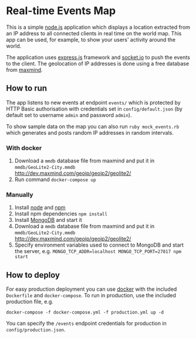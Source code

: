 # Real-time Events Map
This is a simple [node.js](https://nodejs.org/) application which displays a location extracted from an IP address to all connected clients in real time on the world map. This app can be used, for example, to show your users' activity around the world.

The application uses [express.js](http://expressjs.com/) framework and [socket.io](http://socket.io/) to push the events to the client. The geolocation of IP addresses is done using a free database from [maxmind](https://www.maxmind.com).

## How to run
The app listens to new events at endpoint `events/` which is protected by HTTP Basic authorisation with credentials set in `config/default.json` (by default set to username `admin` and password `admin`).

To show sample data on the map you can also run `ruby mock_events.rb` which generates and posts random IP addresses in random intervals.

### With docker
1. Download a `mmdb` database file from maxmind and put it in `mmdb/GeoLite2-City.mmdb`
http://dev.maxmind.com/geoip/geoip2/geolite2/
2. Run command `docker-compose up`

### Manually
1. Install [node](https://nodejs.org/) and [npm](https://www.npmjs.com/)
2. Install npm dependencies `npm install`
3. Install [MongoDB](https://docs.mongodb.org/manual/installation/) and start it
4. Download a `mmdb` database file from maxmind and put it in `mmdb/GeoLite2-City.mmdb`
http://dev.maxmind.com/geoip/geoip2/geolite2/
5. Specify environment variables used to connect to MongoDB and start the server, e.g. `MONGO_TCP_ADDR=localhost MONGO_TCP_PORT=27017 npm start`

## How to deploy
For easy production deployment you can use [docker](https://www.docker.com/) with the included `Dockerfile` and `docker-compose`. To run in production, use the included production file, e.g.

    docker-compose -f docker-compose.yml -f production.yml up -d

You can specify the `/events` endpoint credentials for production in `config/production.json`.
